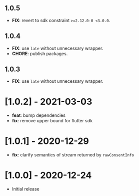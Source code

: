 ## 1.0.5

 - **FIX**: revert to sdk constraint `>=2.12.0-0 <3.0.0`.

## 1.0.4

 - **FIX**: use `late` without unnecessary wrapper.
 - **CHORE**: publish packages.

## 1.0.3

 - **FIX**: use `late` without unnecessary wrapper.

# [1.0.2] - 2021-03-03

- **feat**: bump dependencies
- **fix**: remove upper bound for flutter sdk

# [1.0.1] - 2020-12-29

- **fix**: clarify semantics of stream returned by `rawConsentInfo`

# [1.0.0] - 2020-12-24

- Initial release
